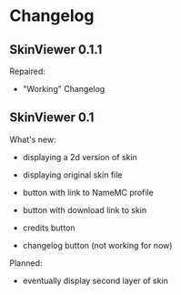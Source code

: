 # Changelog

## SkinViewer 0.1.1


Repaired:

 - "Working" Changelog

## SkinViewer 0.1


What's new:
 
 - displaying a 2d version of skin
 
 - displaying original skin file
 
 - button with link to NameMC profile
 
 - button with download link to skin
 
 - credits button
 
 - changelog button (not working for now)
 

Planned:

 - eventually display second layer of skin
